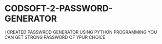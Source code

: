 # CODSOFT-2-PASSWORD-GENERATOR
I CREATED PASSWROD GENERATOR USING PYTHON PROGRAMMING YOU CAN GET STRONG PASSWORD OF YPUR CHOICE 
